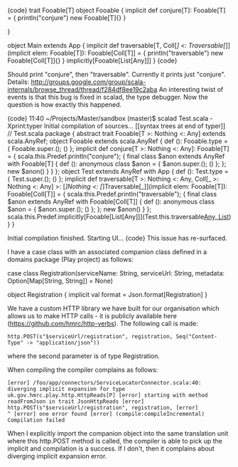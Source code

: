 {code}
trait Fooable[T]
object Fooable {
  implicit def conjure[T]: Fooable[T] = {
    println("conjure")
    new Fooable[T]{}
  }

}

object Main extends App {
  implicit def traversable[T, Coll[_] <: Traversable[_]](implicit
elem: Fooable[T]): Fooable[Coll[T]] = {
    println("traversable")
    new Fooable[Coll[T]]{}
  }
  implicitly[Fooable[List[Any]]] 
}
{code}

Should print "conjure", then "traversable". Currently it prints just "conjure". Details: http://groups.google.com/group/scala-internals/browse_thread/thread/f284df8ee19c2aba
An interesting twist of events is that this bug is fixed in scalad, the type debugger. Now the question is how exactly this happened.

{code}
11:40 ~/Projects/Master/sandbox (master)$ scalad Test.scala -Xprint:typer
Initial compilation of sources...
[[syntax trees at end of                     typer]] // Test.scala
package <empty> {
  abstract trait Fooable[T >: Nothing <: Any] extends scala.AnyRef;
  object Fooable extends scala.AnyRef {
    def <init>(): Fooable.type = {
      Fooable.super.<init>();
      ()
    };
    implicit def conjure[T >: Nothing <: Any]: Fooable[T] = {
      scala.this.Predef.println("conjure");
      {
        final class $anon extends AnyRef with Fooable[T] {
          def <init>(): anonymous class $anon = {
            $anon.super.<init>();
            ()
          };
          <empty>
        };
        new $anon()
      }
    }
  };
  object Test extends AnyRef with App {
    def <init>(): Test.type = {
      Test.super.<init>();
      ()
    };
    implicit def traversable[T >: Nothing <: Any, Coll[_ >: Nothing <: Any] >: [_]Nothing <: [_]Traversable[_]](implicit elem: Fooable[T]): Fooable[Coll[T]] = {
      scala.this.Predef.println("traversable");
      {
        final class $anon extends AnyRef with Fooable[Coll[T]] {
          def <init>(): anonymous class $anon = {
            $anon.super.<init>();
            ()
          };
          <empty>
        };
        new $anon()
      }
    };
    scala.this.Predef.implicitly[Fooable[List[Any]]](Test.this.traversable[Any, List](Fooable.conjure[Any]))
  }
}

Initial compilation finished. Starting UI...
{code}
This issue has re-surfaced.

I have a case class with an associated companion class defined in a domains package (Play project) as follows:

case class Registration(serviceName: String, serviceUrl: String, metadata: Option[Map[String, String]] = None)

object Registration {
  implicit val format = Json.format[Registration]
}

We have a custom HTTP library we have built for our organisation which allows us to make HTTP calls - it is publicly available here (https://github.com/hmrc/http-verbs). The following call is made:

    http.POST(s"$serviceUrl/registration", registration, Seq("Content-Type" -> "application/json")) 

where the second parameter is of type Registration.

When compiling the compiler complains as follows:

`[error] /foo/app/connectors/ServiceLocatorConnector.scala:40: diverging implicit expansion for type uk.gov.hmrc.play.http.HttpReads[P]
[error] starting with method readFromJson in trait JsonHttpReads
[error]     http.POST(s"$serviceUrl/registration", registration,
[error]              ^
[error] one error found
[error] (compile:compileIncremental) Compilation failed` 

When I explicitly import the companion object into the same translation unit where this http.POST method is called, the compiler is able to pick up the implicit and compilation is a success. If I don't, then it complains about diverging implicit expansion error.

